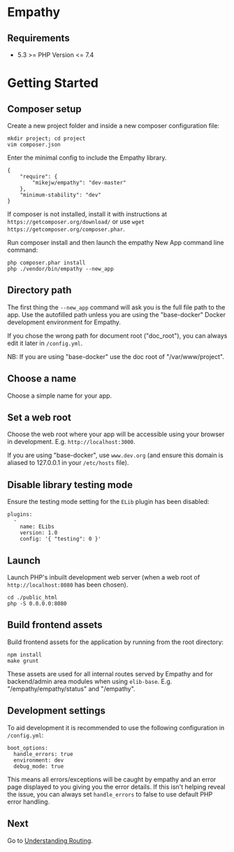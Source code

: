 

Empathy
===

Requirements
---
* 5.3 >= PHP Version <= 7.4  


Getting Started
===

Composer setup
---

Create a new project folder and inside a new composer configuration file:

    mkdir project; cd project
    vim composer.json

Enter the minimal config to include the Empathy library.

    {
        "require": {
            "mikejw/empathy": "dev-master"
        },
        "minimum-stability": "dev"
    }


If composer is not installed, install it with instructions at `https://getcomposer.org/download/`
or use `wget https://getcomposer.org/composer.phar`.

Run composer install and then launch the empathy New App command line command:

    php composer.phar install
    php ./vendor/bin/empathy --new_app

Directory path
---

The first thing the `--new_app` command will ask you is the full file path to the app. Use the autofilled 
path unless you are using the "base-docker" Docker development environment for Empathy.

If you chose the wrong path for document root ("doc_root"), you can always edit it later in `/config.yml`.

NB: If you are using "base-docker" use the doc root of "/var/www/project".

Choose a name
---

Choose a simple name for your app.

Set a web root
---

Choose the web root where your app will be accessible using your browser in development. 
E.g. `http://localhost:3000`.

If you are using "base-docker", use `www.dev.org` (and ensure this domain is aliased to 127.0.0.1 in 
your `/etc/hosts` file).

Disable library testing mode
---

Ensure the testing mode setting for the `ELib` plugin has been disabled:

    plugins:
      -
        name: ELibs
        version: 1.0
        config: '{ "testing": 0 }'

Launch
---

Launch PHP's inbuilt development web server (when a web root of `http://localhost:8080` has been
chosen).

    cd ./public_html
    php -S 0.0.0.0:8080

Build frontend assets
---

Build frontend assets for the application by running from the root directory:

    npm install
    make grunt

These assets are used for all internal routes served by Empathy and for backend/admin area
modules when using `elib-base`. E.g.  "/empathy/empathy/status" and "/empathy".

Development settings
---

To aid development it is recommended to use the following configuration in `/config.yml`:

    boot_options:
      handle_errors: true
      environment: dev
      debug_mode: true

This means all errors/exceptions will be caught by empathy and an error page displayed to you
giving you the error details. If this isn't helping reveal the issue, you can always set 
`handle_errors` to false to use default PHP error handling.


Next
---
Go to [Understanding Routing](./routing.md).
